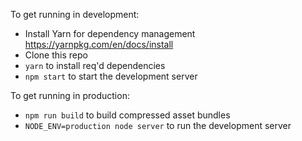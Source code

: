 To get running in development:
- Install Yarn for dependency management https://yarnpkg.com/en/docs/install
- Clone this repo
- `yarn` to install req'd dependencies
- `npm start` to start the development server

To get running in production:
- `npm run build` to build compressed asset bundles
- `NODE_ENV=production node server` to run the development server

